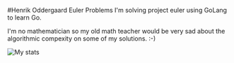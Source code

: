 #Henrik Oddergaard Euler Problems
I'm solving project euler using GoLang to learn Go.

I'm no mathematician so my old math teacher would be very sad about the algorithmic compexity on some of my solutions. :-)

![My stats](https://projecteuler.net/profile/hsp95.png)
